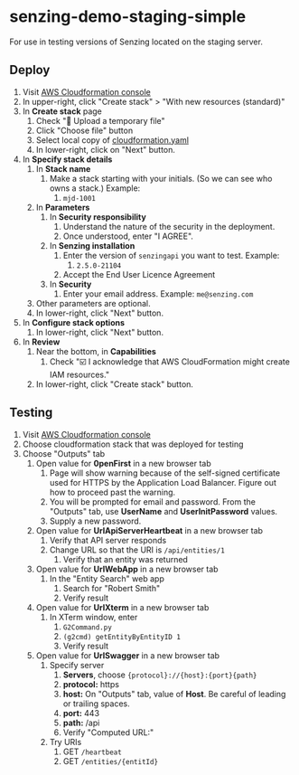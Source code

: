 # senzing-demo-staging-simple

For use in testing versions of Senzing located on the staging server.

## Deploy

1. Visit [AWS Cloudformation console](https://console.aws.amazon.com/cloudformation/home)
1. In upper-right, click "Create stack" > "With new resources (standard)"
1. In **Create stack** page
    1. Check ":radio_button: Upload a temporary file"
    1. Click "Choose file" button
    1. Select local copy of [cloudformation.yaml](cloudformation.yaml)
    1. In lower-right, click on "Next" button.
1. In **Specify stack details**
    1. In **Stack name**
        1. Make a stack starting with your initials.  (So we can see who owns a stack.)
           Example:
            1. `mjd-1001`
    1. In **Parameters**
        1. In **Security responsibility**
            1. Understand the nature of the security in the deployment.
            1. Once understood, enter "I AGREE".
        1. In **Senzing installation**
            1. Enter the version of `senzingapi` you want to test.
               Example:
                1. `2.5.0-21104`
            1. Accept the End User Licence Agreement
        1. In **Security**
            1. Enter your email address.  Example: `me@senzing.com`
    1. Other parameters are optional.
    1. In lower-right, click "Next" button.
1. In **Configure stack options**
    1. In lower-right, click "Next" button.
1. In **Review <stack-name>**
    1. Near the bottom, in **Capabilities**
        1. Check ":ballot_box_with_check: I acknowledge that AWS CloudFormation might create IAM resources."
    1. In lower-right, click "Create stack" button.

## Testing

1. Visit [AWS Cloudformation console](https://console.aws.amazon.com/cloudformation/home)
1. Choose cloudformation stack that was deployed for testing
1. Choose "Outputs" tab
    1. Open value for **0penFirst** in a new browser tab
        1. Page will show warning because of the self-signed certificate used for HTTPS by the Application Load Balancer.
           Figure out how to proceed past the warning.
        1. You will be prompted for email and password.
           From the "Outputs" tab, use **UserName** and **UserInitPassword** values.
        1. Supply a new password.
    1. Open value for **UrlApiServerHeartbeat** in a new browser tab
        1. Verify that API server responds
        1. Change URL so that the URI is `/api/entities/1`
            1. Verify that an entity was returned
    1. Open value for **UrlWebApp** in a new browser tab
        1. In the "Entity Search" web app
            1. Search for "Robert Smith"
            1. Verify result
    1. Open value for **UrlXterm** in a new browser tab
        1. In XTerm window, enter
            1. `G2Command.py`
            1. `(g2cmd) getEntityByEntityID 1`
            1. Verify result
    1. Open value for **UrlSwagger** in a new browser tab
        1. Specify server
            1. **Servers**, choose `{protocol}://{host}:{port}{path}`
            1. **protocol:** https
            1. **host:** On "Outputs" tab, value of **Host**.  Be careful of leading or trailing spaces.
            1. **port:** 443
            1. **path:** /api
            1. Verify "Computed URL:"
        1. Try URIs
            1. GET `/heartbeat`
            1. GET `/entities/{entitId}`
